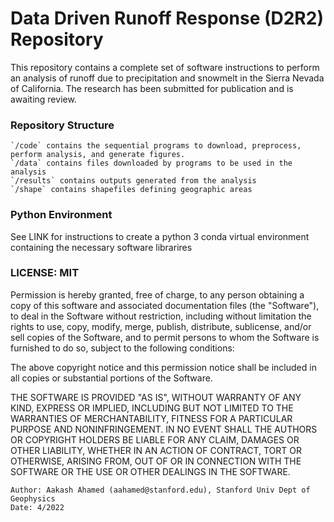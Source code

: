 # Data Driven Runoff Response (D2R2) Repository

This repository contains a complete set of software instructions to perform an analysis of runoff due to precipitation and snowmelt in the Sierra Nevada of California. The research has been submitted for publication and is awaiting review. 

### Repository Structure
	`/code` contains the sequential programs to download, preprocess, perform analysis, and generate figures.
	`/data` contains files downloaded by programs to be used in the analysis 
	`/results` contains outputs generated from the analysis
	`/shape` contains shapefiles defining geographic areas

### Python Environment
See LINK for instructions to create a python 3 conda virtual environment containing the necessary software librarires 


### LICENSE: MIT

Permission is hereby granted, free of charge, to any person obtaining a copy of this software and associated documentation files (the "Software"), to deal in the Software without restriction, including without limitation the rights to use, copy, modify, merge, publish, distribute, sublicense, and/or sell copies of the Software, and to permit persons to whom the Software is furnished to do so, subject to the following conditions:

The above copyright notice and this permission notice shall be included in all copies or substantial portions of the Software.

THE SOFTWARE IS PROVIDED "AS IS", WITHOUT WARRANTY OF ANY KIND, EXPRESS OR IMPLIED, INCLUDING BUT NOT LIMITED TO THE WARRANTIES OF MERCHANTABILITY, FITNESS FOR A PARTICULAR PURPOSE AND NONINFRINGEMENT. IN NO EVENT SHALL THE AUTHORS OR COPYRIGHT HOLDERS BE LIABLE FOR ANY CLAIM, DAMAGES OR OTHER LIABILITY, WHETHER IN AN ACTION OF CONTRACT, TORT OR OTHERWISE, ARISING FROM, OUT OF OR IN CONNECTION WITH THE SOFTWARE OR THE USE OR OTHER DEALINGS IN THE SOFTWARE.

    Author: Aakash Ahamed (aahamed@stanford.edu), Stanford Univ Dept of Geophysics
    Date: 4/2022